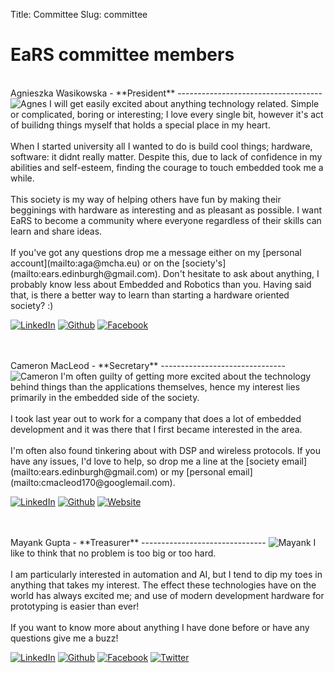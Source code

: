 Title: Committee
Slug: committee

EaRS committee members
======================

<br>
Agnieszka Wasikowska - **President**
------------------------------------
<img class="photo" src="/images/agnes-c.jpg" alt="Agnes"></img>
I will get easily excited about anything technology related.  Simple or complicated, boring or interesting; I love every single bit, however it's act of builidng things myself that holds a special place in my heart.
<br><br>
When I started university all I wanted to do is build cool things; hardware, software: it didnt really matter. Despite this, due to lack of confidence in my abilities and self-esteem, finding the courage to touch embedded took me a while.
<br><br>
This society is my way of helping others have fun by making their begginings with hardware as interesting and as pleasant as possible. I want EaRS to become a community where everyone regardless of their skills can learn and share ideas.
<br><br>
If you've got any questions drop me a message either on my [personal account](mailto:aga@mcha.eu) or on the [society's](mailto:ears.edinburgh@gmail.com). Don't hesitate to ask about anything, I probably know less about Embedded and Robotics than you. Having said that, is there a better way to learn than starting a hardware oriented society? :)

<a href="https://linkedin.com/aga11313"><img class="icon" src="/theme/images/icons/linkedin-s.png" alt="LinkedIn"></img></a>
<a href="https://github.com/aga11313"><img class="icon" src="/theme/images/icons/github-s.png" alt="Github"></img></a>
<a href="http://facebook.com/agnieszka.wasikowska"><img class="icon" src="/theme/images/icons/facebook-s.png" alt="Facebook"></img></a>

<br>
<br>
Cameron MacLeod - **Secretary**
-------------------------------
<img class="photo" src="/images/cameron-c.jpg" alt="Cameron"></img>
I'm often guilty of getting more excited about the technology behind things than the applications themselves, hence my interest lies primarily in the embedded side of the society. 
<br><br>
I took last year out to work for a company that does a lot of embedded development and it was there that I first became interested in the area. 
<br><br>
I'm often also found tinkering about with DSP and wireless protocols. If you have any issues, I'd love to help, so drop me a line at the [society email](mailto:ears.edinburgh@gmail.com) or my [personal email](mailto:cmacleod170@googlemail.com).

<a href="https://uk.linkedin.com/in/cameronjohnmacleod"><img class="icon" src="/theme/images/icons/linkedin-s.png" alt="LinkedIn"></img></a>
<a href="https://github.com/notexactlyawe"><img class="icon" src="/theme/images/icons/github-s.png" alt="Github"></img></a>
<a href="http://cameronmacleod.com"><img class="icon" src="/theme/images/icons/grid-world.png" alt="Website"></img></a>

<br>
<br>
Mayank Gupta - **Treasurer**
-------------------------------
<img class="photo" src="/images/mayank-c.jpg" alt="Mayank"></img>
I like to think that no problem is too big or too hard. 
<br><br>
I am particularly interested in automation and AI, but I tend to dip my toes in anything that takes my interest. The effect these technologies have on the world has always excited me; and use of modern development hardware for prototyping is easier than ever!
<br><br>
If you want to know more about anything I have done before or have any questions give me a buzz! 

<a href="https://linkedin.com/in/mayankgupta0/"><img class="icon" src="/theme/images/icons/linkedin-s.png" alt="LinkedIn"></img></a>
<a href="https://github.com/officialgupta"><img class="icon" src="/theme/images/icons/github-s.png" alt="Github"></img></a>
<a href="https://facebook.com/officialgupta"><img class="icon" src="/theme/images/icons/facebook-s.png" alt="Facebook"></img></a>
<a href="https://twitter.com/officialgupta"><img class="icon" src="/theme/images/icons/twitter-s.png" alt="Twitter"></img></a>
<!-- <a href="https://guptamayank.co.uk"><img class="icon" src="/theme/images/icons/grid-world.png" alt="Website"></img></a> -->

<br><br><br>
